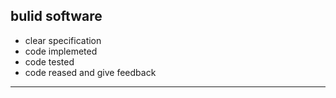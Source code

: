 ## bulid software
- clear specification 
- code implemeted  
- code  tested 
- code reased and give feedback

-----------------------------